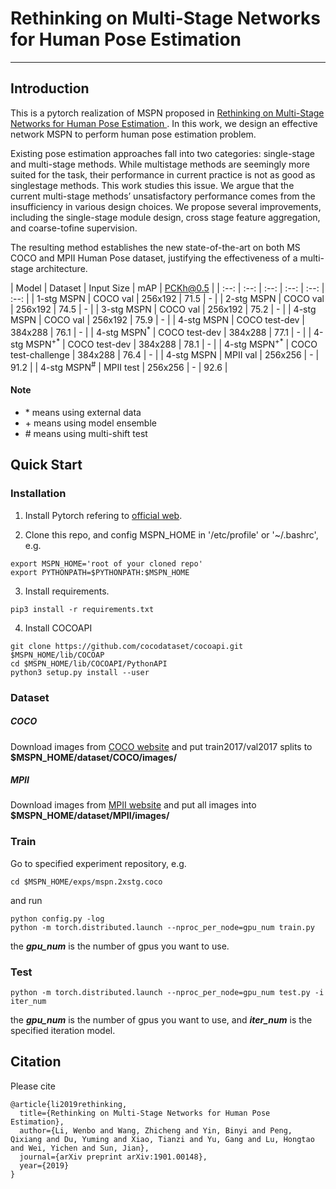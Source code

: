 # Rethinking on Multi-Stage Networks for Human Pose Estimation
----

## Introduction
This is a pytorch realization of MSPN proposed in [ Rethinking on Multi-Stage Networks for Human Pose Estimation ][1]. In this work, we design an effective network MSPN to perform human pose estimation problem.

Existing pose estimation approaches fall into two categories: single-stage and multi-stage methods. While multistage methods are seemingly more suited for the task, their performance in current practice is not as good as singlestage methods. This work studies this issue. We argue that the current multi-stage methods’ unsatisfactory performance comes from the insufficiency in various design choices. We propose several improvements, including the single-stage module design, cross stage feature aggregation, and coarse-tofine supervision. 

The resulting method establishes the new state-of-the-art on both MS COCO and MPII Human Pose dataset, justifying the effectiveness of a multi-stage architecture.

| Model | Dataset | Input Size | mAP | PCKh@0.5 |
| :--: | :--: | :--: | :--: | :--: | :--: |
| 1-stg MSPN | COCO val | 256x192 | 71.5 | - |
| 2-stg MSPN | COCO val | 256x192 | 74.5 | - |
| 3-stg MSPN | COCO val | 256x192 | 75.2 | - |
| 4-stg MSPN | COCO val | 256x192 | 75.9 | - |
| 4-stg MSPN | COCO test-dev | 384x288 | 76.1 | - |
| 4-stg MSPN<sup>\*</sup> | COCO test-dev | 384x288 | 77.1 | - |
| 4-stg MSPN<sup>\+\*</sup> | COCO test-dev | 384x288 | 78.1 | - |
| 4-stg MSPN<sup>\+\*</sup> | COCO test-challenge | 384x288 | 76.4 | - |
| 4-stg MSPN | MPII val | 256x256 | - | 91.2 |
| 4-stg MSPN<sup>\#</sup> | MPII test | 256x256 | - | 92.6 |

#### Note
* \* means using external data
* \+ means using model ensemble
* \# means using multi-shift test

## Quick Start

### Installation

1. Install Pytorch refering to [official web][2].

2. Clone this repo, and config MSPN_HOME in '/etc/profile' or '~/.bashrc', e.g.
 ```
 export MSPN_HOME='root of your cloned repo'
 export PYTHONPATH=$PYTHONPATH:$MSPN_HOME
 ```

3. Install requirements.
 ```
 pip3 install -r requirements.txt
 ```

4. Install COCOAPI
 ```
 git clone https://github.com/cocodataset/cocoapi.git $MSPN_HOME/lib/COCOAP
 cd $MSPN_HOME/lib/COCOAPI/PythonAPI
 python3 setup.py install --user
 ```
 
### Dataset

##### COCO
Download images from [COCO website][3] and put train2017/val2017 splits to **$MSPN_HOME/dataset/COCO/images/**

##### MPII
Download images from [MPII website][4] and put all images into **$MSPN_HOME/dataset/MPII/images/**

### Train
Go to specified experiment repository, e.g.
```
cd $MSPN_HOME/exps/mspn.2xstg.coco
```
and run
```
python config.py -log
python -m torch.distributed.launch --nproc_per_node=gpu_num train.py
```
the ***gpu_num*** is the number of gpus you want to use.

### Test
```
python -m torch.distributed.launch --nproc_per_node=gpu_num test.py -i iter_num
```
the ***gpu_num*** is the number of gpus you want to use, and ***iter_num*** is the specified iteration model.

## Citation
Please cite
```
@article{li2019rethinking,
  title={Rethinking on Multi-Stage Networks for Human Pose Estimation},
  author={Li, Wenbo and Wang, Zhicheng and Yin, Binyi and Peng, Qixiang and Du, Yuming and Xiao, Tianzi and Yu, Gang and Lu, Hongtao and Wei, Yichen and Sun, Jian},
  journal={arXiv preprint arXiv:1901.00148},
  year={2019}
}
```

[1]: https://arxiv.org/abs/1901.00148
[2]: https://pytorch.org/
[3]: http://cocodataset.org/#download
[4]: http://human-pose.mpi-inf.mpg.de/


